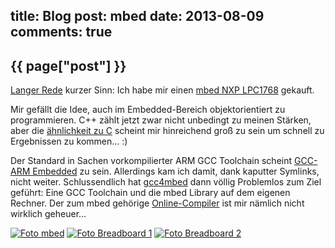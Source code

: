title: Blog
post: mbed
date: 2013-08-09
comments: true
---

## {{ page["post"] }}
<!--%
from datetime import datetime
date = datetime.strptime(page["date"], "%Y-%m-%d").strftime("%B %d, %Y")
print "*Posted at %s.*" % date
%-->

[Langer Rede][previous] kurzer Sinn: Ich habe mir einen [mbed NXP LPC1768][mbed] gekauft.

Mir gefällt die Idee, auch im Embedded-Bereich objektorientiert zu programmieren. C++ zählt jetzt zwar nicht unbedingt zu meinen Stärken, aber die [ähnlichkeit zu C][c2cpp] scheint mir hinreichend groß zu sein um schnell zu Ergebnissen zu kommen... :)

Der Standard in Sachen vorkompilierter ARM GCC Toolchain scheint [GCC-ARM Embedded][gcc-arm] zu sein. Allerdings kam ich damit, dank kaputter Symlinks, nicht weiter. Schlussendlich hat [gcc4mbed][gcc4mbed] dann völlig Problemlos zum Ziel geführt: Eine GCC Toolchain und die mbed Library auf dem eigenen Rechner. Der zum mbed gehörige [Online-Compiler][online] ist mir nämlich nicht wirklich geheuer...

[![Foto mbed][small]][big]
[![Foto Breadboard 1][small2]][big2]
[![Foto Breadboard 2][small1]][big1]

 [previous]: 2013_07_27_quad.html
 [mbed]: https://mbed.org/handbook/mbed-NXP-LPC1768
 [c2cpp]: http://triptico.com/docs/c2cpp.html
 [gcc-arm]: https://launchpad.net/gcc-arm-embedded
 [gcc4mbed]: https://github.com/adamgreen/gcc4mbed
 [online]: http://mbed.org/handbook/mbed-Compiler
 [small]: img/mbed_small.jpg
 [big]: img/mbed.jpg
 [small1]: img/mbed1_small.jpg
 [big1]: img/mbed1.jpg
 [small2]: img/mbed2_small.jpg
 [big2]: img/mbed2.jpg